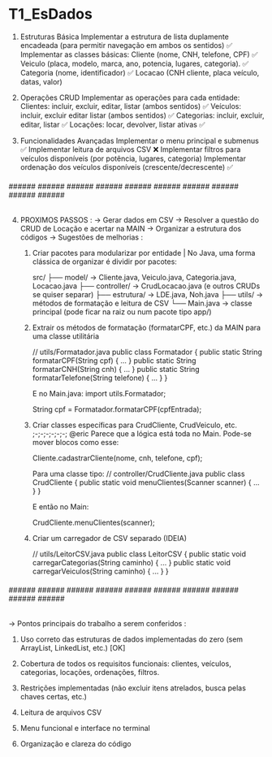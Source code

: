 # T1_EsDados

1. Estruturas Básica
Implementar a estrutura de lista duplamente encadeada (para permitir navegação em ambos os sentidos) ✅
Implementar as classes básicas:
Cliente (nome, CNH, telefone, CPF) ✅
Veiculo (placa, modelo, marca, ano, potencia, lugares, categoria). ✅
Categoria (nome, identificador) ✅
Locacao (CNH cliente, placa veículo, datas, valor)

2. Operações CRUD
Implementar as operações para cada entidade:
Clientes: incluir, excluir, editar, listar (ambos sentidos) ✅
Veículos: incluir, excluir editar listar (ambos sentidos) ✅
Categorias: incluir, excluir, editar, listar ✅
Locações: locar, devolver, listar ativas ✅

3. Funcionalidades Avançadas
Implementar o menu principal e submenus ✅
Implementar leitura de arquivos CSV ❌
Implementar filtros para veículos disponíveis (por potência, lugares, categoria) 
Implementar ordenação dos veículos disponíveis (crescente/decrescente) ✅

###### ###### ###### ###### ###### ###### ###### ###### ###### ###### ###### ######

4. PROXIMOS PASSOS : 
-> Gerar dados em CSV
-> Resolver a questão do CRUD de Locação e acertar na MAIN
-> Organizar a estrutura dos códigos
    -> Sugestões de melhorias : 
   
    1. Criar pacotes para modularizar por entidade | No Java, uma forma clássica de organizar é dividir por pacotes:

        src/
        ├── model/         → Cliente.java, Veiculo.java, Categoria.java, Locacao.java
        ├── controller/    → CrudLocacao.java (e outros CRUDs se quiser separar)
        ├── estrutura/     → LDE.java, Noh.java
        ├── utils/         → métodos de formatação e leitura de CSV
        └── Main.java      → classe principal (pode ficar na raiz ou num pacote tipo app/)

    2. Extrair os métodos de formatação (formatarCPF, etc.) da MAIN para uma classe utilitária

        // utils/Formatador.java
        public class Formatador {
            public static String formatarCPF(String cpf) { ... }
            public static String formatarCNH(String cnh) { ... }
            public static String formatarTelefone(String telefone) { ... }
        }

        E no Main.java:
        import utils.Formatador;

        String cpf = Formatador.formatarCPF(cpfEntrada);

    3. Criar classes específicas para CrudCliente, CrudVeiculo, etc. ;-;-;-;-;-;-; @eric
    Parece que a lógica está toda no Main. Pode-se mover blocos como esse:

        Cliente.cadastrarCliente(nome, cnh, telefone, cpf);

        Para uma classe tipo:
        // controller/CrudCliente.java
        public class CrudCliente {
            public static void menuClientes(Scanner scanner) {
                ...
            }
        }

        E então no Main:

        CrudCliente.menuClientes(scanner);

    4. Criar um carregador de CSV separado (IDEIA)

        // utils/LeitorCSV.java
        public class LeitorCSV {
            public static void carregarCategorias(String caminho) { ... }
            public static void carregarVeiculos(String caminho) { ... }
        }


###### ###### ###### ###### ###### ###### ###### ###### ###### ###### ###### ######

-> Pontos principais do trabalho a serem conferidos : 

1. Uso correto das estruturas de dados implementadas do zero (sem ArrayList, LinkedList, etc.) [OK]

2. Cobertura de todos os requisitos funcionais: clientes, veículos, categorias, locações, ordenações, filtros. 

3. Restrições implementadas (não excluir itens atrelados, busca pelas chaves certas, etc.) 

4. Leitura de arquivos CSV

5. Menu funcional e interface no terminal

6. Organização e clareza do código


